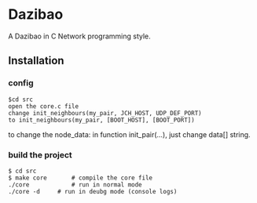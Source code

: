# Dazibao
A Dazibao in C Network programming style.

## Installation

### config
```
$cd src
open the core.c file
change init_neighbours(my_pair, JCH_HOST, UDP_DEF_PORT)
to init_neighbours(my_pair, [BOOT_HOST], [BOOT_PORT])
```

to change the node_data:
in function init_pair(...), just change data[] string.


### build the project

```
$ cd src
$ make core       # compile the core file
./core            # run in normal mode
./core -d	  # run in deubg mode (console logs)	
```
